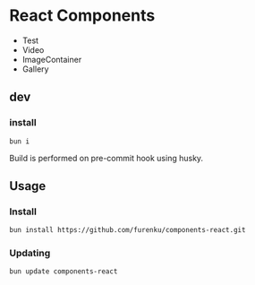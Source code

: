 # React Components

- Test
- Video
- ImageContainer
- Gallery

## dev

### install
```
bun i
```

Build is performed on pre-commit hook using husky.


## Usage

### Install

```sh
bun install https://github.com/furenku/components-react.git
```

### Updating
```sh
bun update components-react
```
